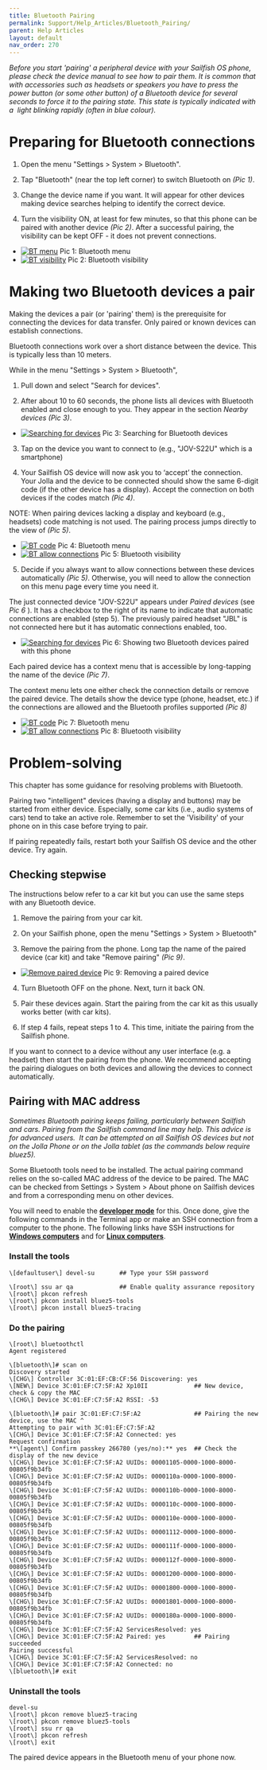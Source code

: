 ```yaml
---
title: Bluetooth Pairing
permalink: Support/Help_Articles/Bluetooth_Pairing/
parent: Help Articles
layout: default
nav_order: 270
---
```


_Before you start 'pairing' a peripheral device with your Sailfish OS phone, please check the device manual to see how to pair them. It is common that with accessories such as headsets or speakers you have to press the power button (or some other button) of a Bluetooth device for several seconds to force it to the pairing state. This state is typically indicated with a  light blinkíng rapidly (often in blue colour)._

# Preparing for Bluetooth connections

1)  Open the menu "Settings > System > Bluetooth".

2)  Tap "Bluetooth" (near the top left corner) to switch Bluetooth on _(Pic 1)_.

3)  Change the device name if you want. It will appear for other devices making device searches helping to identify the correct device.

4)  Turn the visibility ON, at least for few minutes, so that this phone can be paired with another device _(Pic 2)_. After a successful pairing, the visibility can be kept OFF - it does not prevent connections.


<div class="flex-images" markdown="1">

* <a href="BT_turned_on_and_name_given.png"><img src="BT_turned_on_and_name_given.png" alt="BT menu"></a>
  <span class="md_figcaption">
    Pic 1: Bluetooth menu
  </span>
* <a href="BT_visibility_options.png"><img src="BT_visibility_options.png" alt="BT visibility"></a>
  <span class="md_figcaption">
    Pic 2: Bluetooth visibility
  </span>
</div>



# Making two Bluetooth devices a pair

Making the devices a pair (or 'pairing' them) is the prerequisite for connecting the devices for data transfer. Only paired or known devices can establish connections. 

Bluetooth connections work over a short distance between the device. This is typically less than 10 meters.

While in the menu "Settings > System > Bluetooth",

1) Pull down and select "Search for devices".

2) After about 10 to 60 seconds, the phone lists all devices with Bluetooth enabled and close enough to you. They appear in the section _Nearby devices_ _(Pic 3)_.

<div class="flex-images" markdown="1">

* <a href="BT_searching_new_devices.png" class="narrow-image"><img src="BT_searching_new_devices.png" alt="Searching for devices"></a>
  <span class="md_figcaption">
    Pic 3: Searching for Bluetooth devices
  </span>
</div>

3) Tap on the device you want to connect to (e.g., "JOV-S22U" which is a smartphone)

4) Your Sailfish OS device will now ask you to ‘accept’ the connection. Your Jolla and the device to be connected should show the same 6-digit code (if the other device has a display).
Accept the connection on both devices if the codes match _(Pic 4)_.

NOTE: When pairing devices lacking a display and keyboard (e.g., headsets) code matching is not used. The pairing process jumps directly to the view of _(Pic 5)_.


<div class="flex-images" markdown="1">

* <a href="BT_pairing_with_code.png"><img src="BT_pairing_with_code.png" alt="BT code"></a>
  <span class="md_figcaption">
    Pic 4: Bluetooth menu
  </span>
* <a href="BT_phone_paired_allow_connections.png"><img src="BT_phone_paired_allow_connections.png" alt="BT allow connections"></a>
  <span class="md_figcaption">
    Pic 5: Bluetooth visibility
  </span>
</div>


5) Decide if you always want to allow connections between these devices automatically _(Pic 5)_. Otherwise, you will need to allow the connection on this menu page every time you need it.

The just connected device "JOV-S22U" appears under _Paired devices_ (see _Pic 6_ ). It has a checkbox to the right of its name to indicate that automatic connections are enabled (step 5). The previously paired headset "JBL" is not connected here but it has automatic connections enabled, too.

<div class="flex-images" markdown="1">

* <a href="BT_two_devices_paired_one_connected.png" class="narrow-image"><img src="BT_two_devices_paired_one_connected.png" alt="Searching for devices"></a>
  <span class="md_figcaption">
    Pic 6: Showing two Bluetooth devices paired with this phone
  </span>
</div>


Each paired device has a context menu that is accessible by long-tapping the name of the device _(Pic 7)_.

The context menu lets one either check the connection details or remove the paired device. The details show the device type (phone, headset, etc.) if the connections are allowed and the Bluetooth profiles supported _(Pic 8)_

<div class="flex-images" markdown="1">

* <a href="BT_popup_menu_of_paired_device.png"><img src="BT_popup_menu_of_paired_device.png" alt="BT code"></a>
  <span class="md_figcaption">
    Pic 7: Bluetooth menu
  </span>
* <a href="BT_showing_device_settings.png"><img src="BT_showing_device_settings.png" alt="BT allow connections"></a>
  <span class="md_figcaption">
    Pic 8: Bluetooth visibility
  </span>
</div>


# Problem-solving

This chapter has some guidance for resolving problems with Bluetooth.

Pairing two "intelligent" devices (having a display and buttons) may be started from either device. Especially, some car kits (i.e., audio systems of cars) tend to take an active role. Remember to set the 'Visibility' of your phone on in this case before trying to pair.

If pairing repeatedly fails, restart both your Sailfish OS device and the other device. Try again.


## Checking stepwise

The instructions below refer to a car kit but you can use the same steps with any Bluetooth device.

1)  Remove the pairing from your car kit.

2)  On your Sailfish phone, open the menu "Settings > System > Bluetooth"

3)  Remove the pairing from the phone. Long tap the name of the paired device (car kit) and take "Remove pairing" _(Pic 9)_.


<div class="flex-images" markdown="1">

* <a href="BT_remove_car_kit.png" class="narrow-image"><img src="BT_remove_car_kit.png" alt="Remove paired device"></a>
  <span class="md_figcaption">
    Pic 9: Removing a paired device
  </span>
</div>


4)  Turn Bluetooth OFF on the phone. Next, turn it back ON.

5)  Pair these devices again. Start the pairing from the car kit as this usually works better (with car kits).

6)  If step 4 fails, repeat steps 1 to 4. This time, initiate the pairing from the Sailfish phone.


If you want to connect to a device without any user interface (e.g. a headset) then start the pairing from the phone.
We recommend accepting the pairing dialogues on both devices and allowing the devices to connect automatically.


## Pairing with MAC address

_Sometimes Bluetooth pairing keeps failing, particularly between Sailfish and cars._
_Pairing from the Sailfish command line may help._ _This advice is for advanced users.  It can be attempted on all Sailfish OS devices but not on the Jolla Phone or on the Jolla tablet (as the commands below require bluez5)._

Some Bluetooth tools need to be installed. The actual pairing command relies on the so-called MAC address of the device to be paired. The MAC can be checked from Settings > System > About phone on Sailfish devices and from a corresponding menu on other devices.

You will need to enable the **[developer mode](/Support/Help_Articles/Enabling_Developer_Mode/)** for this. Once done, give the following commands in the Terminal app or make an SSH connection from a computer to the phone. The following links have SSH instructions for **[Windows computers](/Support/Help_Articles/SSH_and_SCP/SSH_and_SCP_Windows/)** and for **[Linux computers](/Support/Help_Articles/SSH_and_SCP/SSH_and_SCP_Linux/)**.


### Install the tools

```
\[defaultuser\] devel-su       ## Type your SSH password

\[root\] ssu ar qa             ## Enable quality assurance repository
\[root\] pkcon refresh
\[root\] pkcon install bluez5-tools
\[root\] pkcon install bluez5-tracing
```

### Do the pairing

```
\[root\] bluetoothctl
Agent registered

\[bluetooth\]# scan on
Discovery started
\[CHG\] Controller 3C:01:EF:CB:CF:56 Discovering: yes
\[NEW\] Device 3C:01:EF:C7:5F:A2 Xp10II             ## New device, check & copy the MAC
\[CHG\] Device 3C:01:EF:C7:5F:A2 RSSI: -53

\[bluetooth\]# pair 3C:01:EF:C7:5F:A2               ## Pairing the new device, use the MAC ^
Attempting to pair with 3C:01:EF:C7:5F:A2
\[CHG\] Device 3C:01:EF:C7:5F:A2 Connected: yes
Request confirmation
**\[agent\] Confirm passkey 266780 (yes/no):** yes  ## Check the display of the new device
\[CHG\] Device 3C:01:EF:C7:5F:A2 UUIDs: 00001105-0000-1000-8000-00805f9b34fb
\[CHG\] Device 3C:01:EF:C7:5F:A2 UUIDs: 0000110a-0000-1000-8000-00805f9b34fb
\[CHG\] Device 3C:01:EF:C7:5F:A2 UUIDs: 0000110b-0000-1000-8000-00805f9b34fb
\[CHG\] Device 3C:01:EF:C7:5F:A2 UUIDs: 0000110c-0000-1000-8000-00805f9b34fb
\[CHG\] Device 3C:01:EF:C7:5F:A2 UUIDs: 0000110e-0000-1000-8000-00805f9b34fb
\[CHG\] Device 3C:01:EF:C7:5F:A2 UUIDs: 00001112-0000-1000-8000-00805f9b34fb
\[CHG\] Device 3C:01:EF:C7:5F:A2 UUIDs: 0000111f-0000-1000-8000-00805f9b34fb
\[CHG\] Device 3C:01:EF:C7:5F:A2 UUIDs: 0000112f-0000-1000-8000-00805f9b34fb
\[CHG\] Device 3C:01:EF:C7:5F:A2 UUIDs: 00001200-0000-1000-8000-00805f9b34fb
\[CHG\] Device 3C:01:EF:C7:5F:A2 UUIDs: 00001800-0000-1000-8000-00805f9b34fb
\[CHG\] Device 3C:01:EF:C7:5F:A2 UUIDs: 00001801-0000-1000-8000-00805f9b34fb
\[CHG\] Device 3C:01:EF:C7:5F:A2 UUIDs: 0000180a-0000-1000-8000-00805f9b34fb
\[CHG\] Device 3C:01:EF:C7:5F:A2 ServicesResolved: yes
\[CHG\] Device 3C:01:EF:C7:5F:A2 Paired: yes        ## Pairing succeeded
Pairing successful
\[CHG\] Device 3C:01:EF:C7:5F:A2 ServicesResolved: no
\[CHG\] Device 3C:01:EF:C7:5F:A2 Connected: no
\[bluetooth\]# exit
```

### Uninstall the tools

```
devel-su
\[root\] pkcon remove bluez5-tracing
\[root\] pkcon remove bluez5-tools
\[root\] ssu rr qa
\[root\] pkcon refresh
\[root\] exit
```

The paired device appears in the Bluetooth menu of your phone now.


